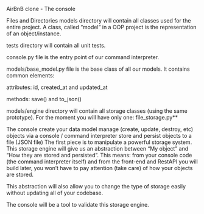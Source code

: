 AirBnB clone - The console

Files and Directories
models directory will contain all classes used for the entire project.
A class, called “model” in a OOP project is the representation of an
object/instance.

tests directory will contain all unit tests.

console.py file is the entry point of our command interpreter.

models/base_model.py file is the base class of all our models.
It contains common elements:

attributes: id, created_at and updated_at

methods: save() and to_json()

models/engine directory will contain all storage classes (using the same prototype). For the moment you will have only one: file_storage.py**


The console
create your data model
manage (create, update, destroy, etc) objects via a console / command interpreter
store and persist objects to a file (JSON file)
The first piece is to manipulate a powerful storage system. This storage engine will
give us an abstraction between “My object” and “How they are stored and persisted”.
This means: from your console code (the command interpreter itself) and from the front-end and
RestAPI you will build later, you won’t have to pay attention (take care) of how your objects are stored.

This abstraction will also allow you to change the type of storage easily without updating all of your codebase.

The console will be a tool to validate this storage engine.
